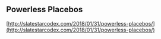 ## Powerless Placebos
  
  [http://slatestarcodex.com/2018/01/31/powerless-placebos/](http://slatestarcodex.com/2018/01/31/powerless-placebos/)